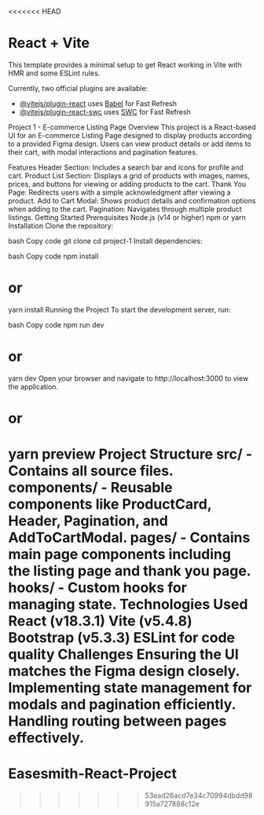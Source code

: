 <<<<<<< HEAD
# React + Vite

This template provides a minimal setup to get React working in Vite with HMR and some ESLint rules.

Currently, two official plugins are available:

- [@vitejs/plugin-react](https://github.com/vitejs/vite-plugin-react/blob/main/packages/plugin-react/README.md) uses [Babel](https://babeljs.io/) for Fast Refresh
- [@vitejs/plugin-react-swc](https://github.com/vitejs/vite-plugin-react-swc) uses [SWC](https://swc.rs/) for Fast Refresh


Project 1 - E-commerce Listing Page
Overview
This project is a React-based UI for an E-commerce Listing Page designed to display products according to a provided Figma design. Users can view product details or add items to their cart, with modal interactions and pagination features.

Features
Header Section: Includes a search bar and icons for profile and cart.
Product List Section: Displays a grid of products with images, names, prices, and buttons for viewing or adding products to the cart.
Thank You Page: Redirects users with a simple acknowledgment after viewing a product.
Add to Cart Modal: Shows product details and confirmation options when adding to the cart.
Pagination: Navigates through multiple product listings.
Getting Started
Prerequisites
Node.js (v14 or higher)
npm or yarn
Installation
Clone the repository:

bash
Copy code
git clone <repository-url>
cd project-1
Install dependencies:

bash
Copy code
npm install
# or
yarn install
Running the Project
To start the development server, run:

bash
Copy code
npm run dev
# or
yarn dev
Open your browser and navigate to http://localhost:3000 to view the application.

# or
yarn preview
Project Structure
src/ - Contains all source files.
components/ - Reusable components like ProductCard, Header, Pagination, and AddToCartModal.
pages/ - Contains main page components including the listing page and thank you page.
hooks/ - Custom hooks for managing state.
Technologies Used
React (v18.3.1)
Vite (v5.4.8)
Bootstrap (v5.3.3)
ESLint for code quality
Challenges
Ensuring the UI matches the Figma design closely.
Implementing state management for modals and pagination efficiently.
Handling routing between pages effectively.
=======
# Easesmith-React-Project
>>>>>>> 53ead26acd7e34c70994dbdd98915a727888c12e
